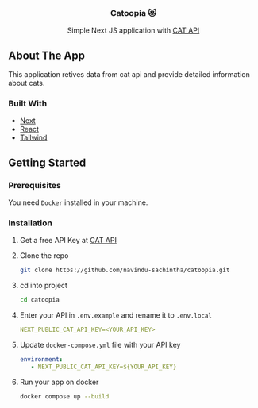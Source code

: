 <br/>
<div align="center">
<h3 align="center">Catoopia 😻</h3>
<p align="center">
Simple Next JS application with <a href="https://docs.thecatapi.com/">CAT API</a>
<br/>

</div>

 ## About The App

This application retives data from cat api and provide detailed information about cats.
 ### Built With


- [Next](https://nextjs.org)
- [React](https://reactjs.org)
- [Tailwind](https://tailwindcss.com)

 ## Getting Started

 ### Prerequisites

You need `Docker` installed in your machine.
 ### Installation


1. Get a free API Key at [CAT API](https://docs.thecatapi.com/)
2. Clone the repo

   ```sh
   git clone https://github.com/navindu-sachintha/catoopia.git
   ```
3. cd into project

   ```sh
   cd catoopia
   ```
4. Enter your API in `.env.example` and rename it to `.env.local`

   ```yaml
   NEXT_PUBLIC_CAT_API_KEY=<YOUR_API_KEY>
   ```
5. Update `docker-compose.yml` file with your API key

   ```yml
   environment:
      - NEXT_PUBLIC_CAT_API_KEY=${YOUR_API_KEY}
   ```
6. Run your app on docker

   ```sh
   docker compose up --build
   ```

